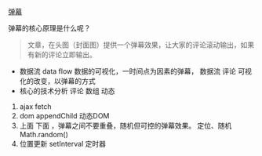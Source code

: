 [弹幕](https://juejin.im/post/5ae56927f265da0b7e0c0968)

弹幕的核心原理是什么呢？
> 文章，在头图（封面图）提供一个弹幕效果，让大家的评论滚动输出，如果有新的评论立即输出。
- 数据流 data flow 
数据的可视化，一时间点为因素的弹幕，
数据流 评论
可视化的改变，以弹幕的方式
- 核心的技术分析
评论 数组 动态
1. ajax fetch
2. dom appendChild 动态DOM
3. 上面 下面 ，弹幕之间不要重叠，随机但可控的弹幕效果。
定位、随机Math.random()
4. 位置更新 setInterval 定时器